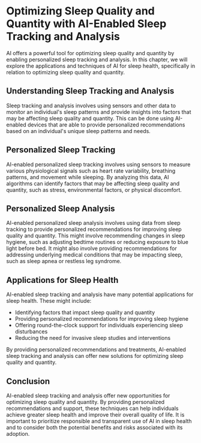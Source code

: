 Optimizing Sleep Quality and Quantity with AI-Enabled Sleep Tracking and Analysis
=============================================================================================================================================

AI offers a powerful tool for optimizing sleep quality and quantity by enabling personalized sleep tracking and analysis. In this chapter, we will explore the applications and techniques of AI for sleep health, specifically in relation to optimizing sleep quality and quantity.

Understanding Sleep Tracking and Analysis
-----------------------------------------

Sleep tracking and analysis involves using sensors and other data to monitor an individual's sleep patterns and provide insights into factors that may be affecting sleep quality and quantity. This can be done using AI-enabled devices that are able to provide personalized recommendations based on an individual's unique sleep patterns and needs.

Personalized Sleep Tracking
---------------------------

AI-enabled personalized sleep tracking involves using sensors to measure various physiological signals such as heart rate variability, breathing patterns, and movement while sleeping. By analyzing this data, AI algorithms can identify factors that may be affecting sleep quality and quantity, such as stress, environmental factors, or physical discomfort.

Personalized Sleep Analysis
---------------------------

AI-enabled personalized sleep analysis involves using data from sleep tracking to provide personalized recommendations for improving sleep quality and quantity. This might involve recommending changes in sleep hygiene, such as adjusting bedtime routines or reducing exposure to blue light before bed. It might also involve providing recommendations for addressing underlying medical conditions that may be impacting sleep, such as sleep apnea or restless leg syndrome.

Applications for Sleep Health
-----------------------------

AI-enabled sleep tracking and analysis have many potential applications for sleep health. These might include:

* Identifying factors that impact sleep quality and quantity
* Providing personalized recommendations for improving sleep hygiene
* Offering round-the-clock support for individuals experiencing sleep disturbances
* Reducing the need for invasive sleep studies and interventions

By providing personalized recommendations and treatments, AI-enabled sleep tracking and analysis can offer new solutions for optimizing sleep quality and quantity.

Conclusion
----------

AI-enabled sleep tracking and analysis offer new opportunities for optimizing sleep quality and quantity. By providing personalized recommendations and support, these techniques can help individuals achieve greater sleep health and improve their overall quality of life. It is important to prioritize responsible and transparent use of AI in sleep health and to consider both the potential benefits and risks associated with its adoption.
